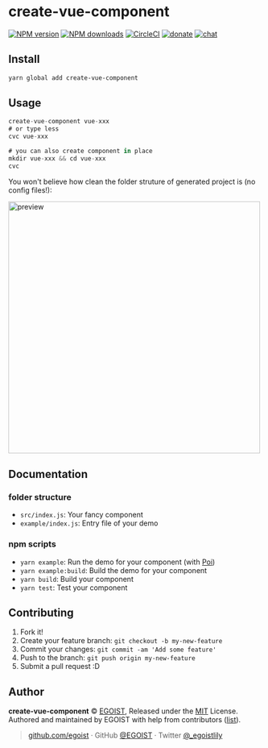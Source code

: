 
# create-vue-component

[![NPM version](https://img.shields.io/npm/v/create-vue-component.svg?style=flat)](https://npmjs.com/package/create-vue-component) [![NPM downloads](https://img.shields.io/npm/dm/create-vue-component.svg?style=flat)](https://npmjs.com/package/create-vue-component) [![CircleCI](https://circleci.com/gh/egoist/create-vue-component/tree/master.svg?style=shield)](https://circleci.com/gh/egoist/create-vue-component/tree/master)  [![donate](https://img.shields.io/badge/$-donate-ff69b4.svg?maxAge=2592000&style=flat)](https://github.com/egoist/donate) [![chat](https://img.shields.io/badge/chat-on%20discord-7289DA.svg?style=flat)](https://chat.egoist.moe)

## Install

```bash
yarn global add create-vue-component
```

## Usage

```js
create-vue-component vue-xxx
# or type less
cvc vue-xxx

# you can also create component in place
mkdir vue-xxx && cd vue-xxx
cvc
```

You won't believe how clean the folder struture of generated project is (no config files!):

<img src="https://i.loli.net/2017/10/13/59e086bd9f6a8.png" width="500" alt="preview">

## Documentation

### folder structure

- `src/index.js`: Your fancy component
- `example/index.js`: Entry file of your demo

### npm scripts

- `yarn example`: Run the demo for your component (with [Poi](https://poi.js.org))
- `yarn example:build`: Build the demo for your component
- `yarn build`: Build your component
- `yarn test`: Test your component

## Contributing

1. Fork it!
2. Create your feature branch: `git checkout -b my-new-feature`
3. Commit your changes: `git commit -am 'Add some feature'`
4. Push to the branch: `git push origin my-new-feature`
5. Submit a pull request :D


## Author

**create-vue-component** © [EGOIST](https://github.com/egoist), Released under the [MIT](./LICENSE) License.<br>
Authored and maintained by EGOIST with help from contributors ([list](https://github.com/egoist/create-vue-component/contributors)).

> [github.com/egoist](https://github.com/egoist) · GitHub [@EGOIST](https://github.com/egoist) · Twitter [@_egoistlily](https://twitter.com/_egoistlily)
